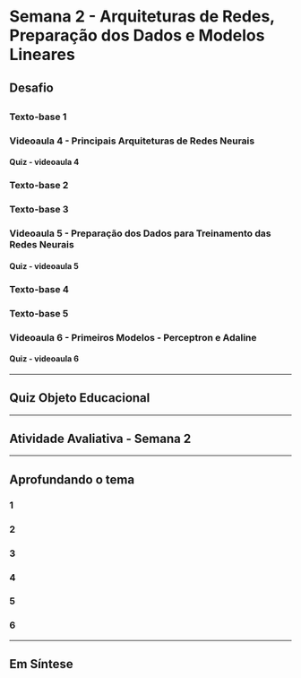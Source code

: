 # Semana 2 - Arquiteturas de Redes, Preparação dos Dados e Modelos Lineares

## Desafio

##
### Texto-base 1

### Videoaula 4 - Principais Arquiteturas de Redes Neurais

#### Quiz - videoaula 4

### Texto-base 2

### Texto-base 3

### Videoaula 5 - Preparação dos Dados para Treinamento das Redes Neurais

#### Quiz - videoaula 5

### Texto-base 4

### Texto-base 5

### Videoaula 6 - Primeiros Modelos - Perceptron e Adaline

#### Quiz - videoaula 6

---

## Quiz Objeto Educacional

---

## Atividade Avaliativa - Semana 2

---

## Aprofundando o tema
### 1

### 2

### 3

### 4

### 5

### 6

---

## Em Síntese